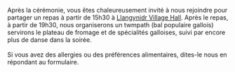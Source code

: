 Après la cérémonie, vous êtes chaleureusement invité à nous rejoindre pour partager un repas à partir de 15h30 à <a href="https://goo.gl/maps/pQNvSBXcm5WxEPhc9" target="_blank">Llangynidr Village Hall</a>. Après le repas, à partir de 19h30, nous organiserons un twmpath (bal populaire gallois) servirons le plateau de fromage et de spécialités galloises, suivi par encore plus de danse dans la soirée.
<br><br>
Si vous avez des allergies ou des préférences alimentaires, dites-le nous en répondant au formulaire.